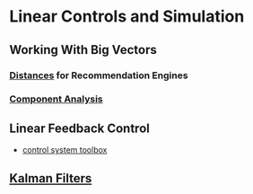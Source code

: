 # Linear Controls and Simulation

## Working With Big Vectors

### [Distances](http://www.benfrederickson.com/distance-metrics/) for Recommendation Engines

### [Component Analysis](http://setosa.io/ev/principal-component-analysis/)

## Linear Feedback Control

- [control system toolbox](http://python-control.readthedocs.org/en/latest/control.html#frequency-domain-plotting)

## [Kalman Filters](https://github.com/totalgood/Kalman-and-Bayesian-Filters-in-Python/blob/master/00-Preface.ipynb)

##
